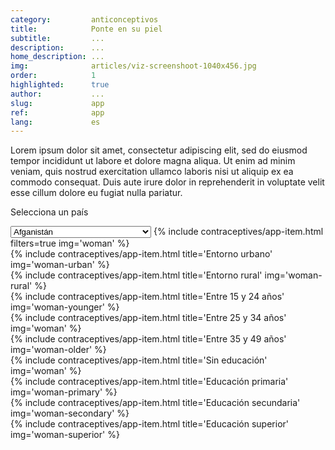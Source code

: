 ```yaml
---
category:         anticonceptivos
title:            Ponte en su piel
subtitle:         ...
description:      ...
home_description: ...
img:              articles/viz-screenshoot-1040x456.jpg
order:            1
highlighted:      true
author:           ...
slug:             app
ref:              app
lang:             es
---
```


<div class="container page-content">
<div class="page-content-container" markdown="1">

Lorem ipsum dolor sit amet, consectetur adipiscing elit, sed do eiusmod tempor incididunt ut labore et dolore magna aliqua. Ut enim ad minim veniam, quis nostrud exercitation ullamco laboris nisi ut aliquip ex ea commodo consequat. Duis aute irure dolor in reprehenderit in voluptate velit esse cillum dolore eu fugiat nulla pariatur.

<div class="graph-container">
  <div id="contraceptives-app">
    <p>Selecciona un país</p>
    <select class="select-country form-control">
      <option value="AFG">Afganistán</option>
      <option value="ALB">Albania</option>
      <option value="DZA">Argelia</option>
      <option value="AND">Andorra</option>
      <option value="AGO">Angola</option>
      <option value="ATG">Antigua y Barbuda</option>
      <option value="ARG">Argentina</option>
      <option value="ARM">Armenia</option>
      <option value="ABW">Aruba</option>
      <option value="AUS">Australia</option>
      <option value="AUT">Austria</option>
      <option value="AZE">Azerbaiyán</option>
      <option value="BHS">Bahamas</option>
      <option value="BHR">Baréin</option>
      <option value="BGD">Bangladés</option>
      <option value="BRB">Barbados</option>
      <option value="BLR">Bielorrusia</option>
      <option value="BEL">Bélgica</option>
      <option value="BLZ">Belice</option>
      <option value="BEN">Benín</option>
      <option value="BMU">Bermudas</option>
      <option value="BTN">Bután</option>
      <option value="BOL">Bolivia</option>
      <option value="BIH">Bosnia y Herzegovina</option>
      <option value="BWA">Botsuana</option>
      <option value="BRA">Brasil</option>
      <option value="BRN">Brunéi</option>
      <option value="BGR">Bulgaria</option>
      <option value="BFA">Burkina Faso</option>
      <option value="BDI">Burundi</option>
      <option value="KHM">Camboya</option>
      <option value="CMR">Camerún</option>
      <option value="CAN">Canadá</option>
      <option value="CPV">Cabo Verde</option>
      <option value="CYM">Islas Caimán</option>
      <option value="CAF">República Centroafricana</option>
      <option value="TCD">Chad</option>
      <option value="CHL">Chile</option>
      <option value="CHN">China</option>
      <option value="COL">Colombia</option>
      <option value="COM">Comoras</option>
      <option value="COG">Congo</option>
      <option value="COD">República Democrática del Congo</option>
      <option value="COK">Islas Cook</option>
      <option value="CRI">Costa Rica</option>
      <option value="CIV">Costa de Marfil</option>
      <option value="HRV">Croacia</option>
      <option value="CUB">Cuba</option>
      <option value="CYP">Chipre</option>
      <option value="CZE">República Checa</option>
      <option value="DNK">Dinamarca</option>
      <option value="DJI">Yibuti</option>
      <option value="DMA">Dominica</option>
      <option value="DOM">República Dominicana</option>
      <option value="ECU">Ecuador</option>
      <option value="EGY">Egipto</option>
      <option value="SLV">El Salvador</option>
      <option value="GNQ">Guinea Ecuatorial</option>
      <option value="ERI">Eritrea</option>
      <option value="EST">Estonia</option>
      <option value="ETH">Etiopía</option>
      <option value="FLK">Islas Malvinas</option>
      <option value="FRO">Islas Feroe</option>
      <option value="FJI">Fiyi</option>
      <option value="FIN">Finlandia</option>
      <option value="FRA">Francia</option>
      <option value="GUF">Guayana Francesa</option>
      <option value="PYF">Polinesia Francesa</option>
      <option value="GAB">Gabón</option>
      <option value="GMB">Gambia</option>
      <option value="GEO">Georgia</option>
      <option value="DEU">Alemania</option>
      <option value="GHA">Ghana</option>
      <option value="GRC">Grecia</option>
      <option value="GRL">Groenlandia</option>
      <option value="GRD">Granada</option>
      <option value="GUM">Guam</option>
      <option value="GTM">Guatemala</option>
      <option value="GIN">Guinea</option>
      <option value="GNB">Guinea-Bisáu</option>
      <option value="GUY">Guyana</option>
      <option value="HTI">Haiti</option>
      <option value="VAT">Vaticano</option>
      <option value="HND">Honduras</option>
      <option value="HKG">Hong Kong</option>
      <option value="HUN">Hungría</option>
      <option value="ISL">Islandia</option>
      <option value="IND">India</option>
      <option value="IDN">Indonesia</option>
      <option value="IRN">Irán</option>
      <option value="IRQ">Irak</option>
      <option value="IRL">Irlanda</option>
      <option value="ISR">Israel</option>
      <option value="ITA">Italia</option>
      <option value="JAM">Jamaica</option>
      <option value="JPN">Japón</option>
      <option value="JOR">Jordania</option>
      <option value="KAZ">Kazajistán</option>
      <option value="KEN">Kenia</option>
      <option value="KIR">Kiribati</option>
      <option value="PRK">Corea del Norte</option>
      <option value="KOR">Corea del Sur</option>
      <option value="KWT">Kuwait</option>
      <option value="KGZ">Kirguistán</option>
      <option value="LAO">Laos</option>
      <option value="LVA">Letonia</option>
      <option value="LBN">Líbano</option>
      <option value="LSO">Lesoto</option>
      <option value="LBR">Liberia</option>
      <option value="LBY">Libia</option>
      <option value="LIE">Liechtenstein</option>
      <option value="LTU">Lituania</option>
      <option value="LUX">Luxemburgo</option>
      <option value="MAC">Macao</option>
      <option value="MKD">Macedonia</option>
      <option value="MDG">Madagascar</option>
      <option value="MWI">Malaui</option>
      <option value="MYS">Malasia</option>
      <option value="MDV">Maldives</option>
      <option value="MLI">Mali</option>
      <option value="MLT">Malta</option>
      <option value="MHL">Islas Marshall</option>
      <option value="MRT">Mauritania</option>
      <option value="MUS">Mauricio</option>
      <option value="MEX">México</option>
      <option value="FSM">Micronesia</option>
      <option value="MDA">Moldavia</option>
      <option value="MCO">Mónaco</option>
      <option value="MNG">Mongolia</option>
      <option value="MNE">Montenegro</option>
      <option value="MSR">Montserrat</option>
      <option value="MAR">Marruecos</option>
      <option value="MOZ">Mozambique</option>
      <option value="MMR">Myanmar</option>
      <option value="NAM">Namibia</option>
      <option value="NRU">Nauru</option>
      <option value="NPL">Nepal</option>
      <option value="NLD">Países Bajos</option>
      <option value="NCL">Nueva Caledonia</option>
      <option value="NZL">Nueva Zelanda</option>
      <option value="NIC">Nicaragua</option>
      <option value="NER">Níger</option>
      <option value="NGA">Nigeria</option>
      <option value="NIU">Niue</option>
      <option value="NOR">Noruega</option>
      <option value="OMN">Omán</option>
      <option value="PAK">Pakistán</option>
      <option value="PLW">Palaos</option>
      <option value="PSE">Palestina</option>
      <option value="PAN">Panamá</option>
      <option value="PNG">Papúa Nueva Guinea</option>
      <option value="PRY">Paraguay</option>
      <option value="PER">Perú</option>
      <option value="PHL">Filipinas</option>
      <option value="POL">Polonia</option>
      <option value="PRT">Portugal</option>
      <option value="PRI">Puerto Rico</option>
      <option value="QAT">Catar</option>
      <option value="ROU">Rumania</option>
      <option value="RUS">Rusia</option>
      <option value="RWA">Ruanda</option>
      <option value="KNA">San Cristóbal y Nieves</option>
      <option value="LCA">Santa Lucía</option>
      <option value="VCT">San Vicente y las Granadinas</option>
      <option value="WSM">Samoa</option>
      <option value="SMR">San Marino</option>
      <option value="STP">Santo Tomé y Príncipe</option>
      <option value="SAU">Arabia Saudí</option>
      <option value="SEN">Senegal</option>
      <option value="SRB">Serbia</option>
      <option value="SYC">Seychelles</option>
      <option value="SLE">Sierra Leona</option>
      <option value="SGP">Singapur</option>
      <option value="SVK">Eslovaquia</option>
      <option value="SVN">Eslovenia</option>
      <option value="SLB">Islas Salomón</option>
      <option value="SOM">Somalia</option>
      <option value="ZAF">Sudáfrica</option>
      <option value="SSD">Sudán del Sur</option>
      <option value="ESP">España</option>
      <option value="LKA">Sri Lanka</option>
      <option value="SDN">Sudán</option>
      <option value="SUR">Surinam</option>
      <option value="SWZ">Suazilandia</option>
      <option value="SWE">Suecia</option>
      <option value="CHE">Suiza</option>
      <option value="SYR">Siria</option>
      <option value="TWN">Taiwán</option>
      <option value="TJK">Tayikistán</option>
      <option value="TZA">Tanzania</option>
      <option value="THA">Tailandia</option>
      <option value="TLS">Timor Oriental</option>
      <option value="TGO">Togo</option>
      <option value="TON">Tonga</option>
      <option value="TTO">Trinidad y Tobago</option>
      <option value="TUN">Túnez</option>
      <option value="TUR">Turquía</option>
      <option value="TKM">Turkmenistán</option>
      <option value="TUV">Tuvalu</option>
      <option value="UGA">Uganda</option>
      <option value="UKR">Ucrania</option>
      <option value="ARE">Emiratos Árabes Unidos</option>
      <option value="GBR">Reino Unido</option>
      <option value="USA">Estados Unidos</option>
      <option value="URY">Uruguay</option>
      <option value="UZB">Uzbekistán</option>
      <option value="VUT">Vanuatu</option>
      <option value="VEN">Venezuela</option>
      <option value="VNM">Vietnam</option>
      <option value="YEM">Yemen</option>
      <option value="ZMB">Zambia</option>
      <option value="ZWE">Zimbabue</option>
    </select>
    {% include contraceptives/app-item.html filters=true img='woman' %}
  </div>
</div>
</div>


<div class="graph-container">

<!-- URBANO / RURAL -->
<div id="contraceptives-app">
  <div class="row">
    <div class="col-sm-6">
      {% include contraceptives/app-item.html title='Entorno urbano' img='woman-urban' %}
    </div>
    <div class="col-sm-6">
      {% include contraceptives/app-item.html title='Entorno rural' img='woman-rural' %}
    </div>
  </div>
</div>


<!-- EDAD -->
<div id="contraceptives-app">
  <div class="row">
    <div class="col-sm-4">
      {% include contraceptives/app-item.html title='Entre 15 y 24 años' img='woman-younger' %}
    </div>
    <div class="col-sm-4">
      {% include contraceptives/app-item.html title='Entre 25 y 34 años' img='woman' %}
    </div>
    <div class="col-sm-4">
      {% include contraceptives/app-item.html title='Entre 35 y 49 años' img='woman-older' %}
    </div>
  </div>
</div>

<!-- ESTUDIOS -->
<div id="contraceptives-app">
  <div class="row">
    <div class="col-sm-3">
      {% include contraceptives/app-item.html title='Sin educación' img='woman' %}
    </div>
    <div class="col-sm-3">
      {% include contraceptives/app-item.html title='Educación primaria' img='woman-primary' %}
    </div>
    <div class="col-sm-3">
      {% include contraceptives/app-item.html title='Educación secundaria' img='woman-secondary' %}
    </div>
    <div class="col-sm-3">
      {% include contraceptives/app-item.html title='Educación superior' img='woman-superior' %}
    </div>
  </div>
</div>

</div>

</div>
